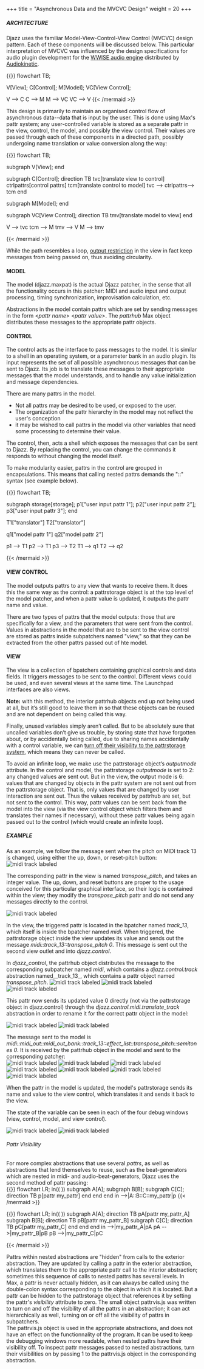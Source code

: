 +++
title = "Asynchronous Data and the MVCVC Design"
weight = 20
+++




##### ARCHITECTURE

Djazz uses the familiar Model-View-Control-View Control (MVCVC) design pattern.  Each of these components will be discussed below.  This particular interpretation of MVCVC was influenced by the design specifications for audio plugin development for the [WWISE audio engine]() distributed by [Audiokinetic]().

{{<mermaid align="left">}}
flowchart TB;

V[View];
C[Control];
M[Model];
VC[View Control];

V --> C
C --> M
M --> VC
VC --> V
{{< /mermaid >}}


This design is primarily to maintain an organised control flow of asynchronous data--data that is input by the user.  This is done using Max's pattr system; any user-controlled variable is stored as a separate pattr in the view, control, the model, and possibly the view control.  Their values are passed through each of these components in a directed path, possibly undergoing name translation or value conversion along the way:


{{<mermaid align="left">}}
flowchart TB;

subgraph V[View];
end

subgraph C[Control];
direction TB
    tvc[translate view to control]
    ctrlpattrs[control pattrs]
    tcm[translate control to model]
    tvc --> ctrlpattrs--> tcm
end

subgraph M[Model];
end

subgraph VC[View Control];
direction TB
    tmv[translate model to view]
end

V --> tvc
tcm --> M
tmv --> V
M --> tmv

{{< /mermaid >}}

While the path resembles a loop, [output restriction]() in the view in fact keep messages from being passed on, thus avoiding circularity.  



#### MODEL
The model (djazz.maxpat) is the actual Djazz patcher, in the sense that all the functionality occurs in this patcher: MIDI and audio input and output processing, timing synchronization, improvisation calculation, etc.  

Abstractions in the model contain pattrs which are set by sending messages in the form <_pattr name_> <_pattr value_>.
The _pattrhub_ Max object distributes these messages to the appropriate pattr objects.

#### CONTR0L
The control acts as the interface to pass messages to the model.  It is similar to a shell in an operating system, or a parameter bank in an audio plugin.  Its input represents the set of all possible asynchronous messages that can be sent to Djazz.  Its job is to translate these messages to their appropriate messages that the model understands, and to handle any value initialization and message dependencies.  

There are many pattrs in the model.
- Not all pattrs may be desired to be used, or exposed to the user.
- The organization of the pattr hierarchy in the model may not reflect the user's conception
- it may be wished to call pattrs in the model via other variables that need some processing to determine their value.

The control, then, acts a shell which exposes the messages that can be sent to Djazz. By replacing the control, you can change the commands it responds to without changing the model itself.

To make modularity easier, pattrs in the control are grouped in encapsulations.  This means that calling nested pattrs demands the "::" syntax (see example below).

{{<mermaid align="left">}}
flowchart TB;

subgraph storage[storage];
    p1["user input pattr 1"];
    p2["user input pattr 2"];
    p3["user input pattr 3"];
end

T1["translator"]
T2["translator"]

q1["model pattr 1"]
q2["model pattr 2"]

p1 --> T1
p2 --> T1
p3 --> T2
T1 --> q1
T2 --> q2

{{< /mermaid >}}


#### VIEW CONTROL

The model outputs pattrs to any view that wants to receive them. It does this the same way as the control: a pattrstorage object is at the top level of the model patcher, and when a pattr value is updated, it outputs the pattr name and value.

There are two types of pattrs that the model outputs: those that are specifically for a view, and the parameters that were sent from the control.
Values in abstractions in the model that are to be sent to the view control are stored as pattrs inside subpatchers named "view," so that they can be extracted from the other pattrs passed out of hte model.

#### VIEW

The view is a collection of bpatchers containing graphical controls and data fields.  It triggers messages to be sent to the control.  Different views could be used, and even several views at the same time.  The Launchpad interfaces are also views.  

**Note:** with this method, the interior pattrhub objects end up not being used at all, but it’s still good to leave them in so that these objects can be reused and are not dependent on being called this way.

Finally, unused variables simply aren’t called. But to be absolutely sure that uncalled variables don’t give us trouble, by storing state that have forgotten about, or by accidentally being called, due to sharing names accidentally with a control variable, we can [turn off their visibility to the pattrstorage system](#pattr-visibility), which means they can never be called.

To avoid an infinite loop, we make use the pattrstorage object’s _outputmode_ attribute.
In the control and model, the pattrstorage _outputmode_ is set to 2: any changed values are sent out.
But in the view, the output mode is 6: values that are changed by objects in the pattr system are not sent out from the pattrstorage object. That is, only values that are changed by user interaction are sent out. Thus the values received by pattrhub are set, but not sent to the control.  This way, pattr values can be sent back from the model into the view (via the view control object which filters them and translates their names if necessary), without these pattr values being again passed out to the control (which would create an infinite loop).



##### EXAMPLE

As an example, we follow the message sent when the pitch on MIDI track 13 is changed, using either the up, down, or reset-pitch button:  
![midi track labeled](images/pattr-example/0-view-midi-track-labeled.png)  

The corresponding pattr in the view is named _transpose_pitch_, and takes an integer value.  The up, down, and reset buttons are proper to the usage conceived for this particular graphical interface, so their logic is contained within the view; they modify the _transpose_pitch_ pattr and do not send any messages directly to the control.

![midi track labeled](images/pattr-example/1-view-midi-track-pattr-transpose-pitch.png)

In the view, the triggered pattr is located in the bpatcher named _track_13_, which itself is inside the bpatcher named _midi_.  When triggered, the pattrstorage object inside the view updates its value and sends out the message _midi::track_13::transpose_pitch 0_.  This message is sent out the second view outlet and into _djazz.control_.

In _djazz_control_, the pattrhub object distributes the message to the corresponding subpatcher named _midi_, which contains a _djazz.control.track_ abstraction named__track_13_, which contains a pattr object named _transpose_pitch_. 
![midi track labeled](images/pattr-example/2-control-labeled.png)
![midi track labeled](images/pattr-example/3-control-midi-labeled.png)
![midi track labeled](images/pattr-example/4-ctrl-midi-track-pattrs.png)

This pattr now sends its updated value 0 directly (not via the pattrstorage object in djazz.control) through the _djazz.control.midi.translate_track_ abstraction in order to rename it for the correct pattr object in the model:  

![midi track labeled](images/pattr-example/5-ctrl-midi-track-translate.png)
![midi track labeled](images/pattr-example/6-ctrl-midi-track-translate-transpose-pitch.png)

The message sent to the model is _midi::midi_out::midi_out_bank::track_13::effect_list::transpose_pitch::semitones 0_. It is received by the pattrhub object in the model and sent to the corresponding patcher:  
![midi track labeled](images/pattr-example/7-model-labeled.png)
![midi track labeled](images/pattr-example/8-model-midi-labeled.png)
![midi track labeled](images/pattr-example/9-model-midi-out-labeled.png)
![midi track labeled](images/pattr-example/10-model-midi-out-bank-labeled.png)
![midi track labeled](images/pattr-example/11-model-midi-out-track-labeled.png)
![midi track labeled](images/pattr-example/12-model-midi-out-effect-list-labeled.png)
![midi track labeled](images/pattr-example/13-model-transpose-pitch.png)

When the pattr in the model is updated, the model's pattrstorage sends its name and value to the view control, which translates it and sends it back to the view.

The state of the variable can be seen in each of the four debug windows (view, control, model, and view control).


![midi track labeled](images/pattr-example/17a-debug-view-and-control.png)
![midi track labeled](images/pattr-example/17b-debug-model-and-view-control.png)


###### Pattr Visibility

For more complex abstractions that use several _pattrs_, as well as abstractions that lend themselves to reuse, such as the beat-generators which are nested in midi- and audio-beat-generators, Djazz uses the second method of pattr passing:  
{{<mermaid align="left">}}
flowchart LR;
in(( ))
subgraph A[A];
    subgraph B[B];
        subgraph C[C];
        direction TB
            p[pattr my_pattr]
        end
    end
end
in -->|A::B::C::my_pattr|p
{{< /mermaid >}}

{{<mermaid align="left">}}
flowchart LR;
in(( ))
subgraph A[A];
direction TB
    pA[pattr my_pattr_A]
subgraph B[B];
direction TB
    pB[pattr my_pattr_B]
subgraph C[C];
direction TB
    pC[pattr my_pattr_C]
end
end
end
in -->|my_pattr_A|pA
pA -->|my_pattr_B|pB
pB -->|my_pattr_C|pC

{{< /mermaid >}}


Pattrs within nested abstractions are "hidden" from calls to the exterior abstraction. They are updated by calling a pattr in the exterior abstraction, which translates them to the appropriate pattr call to the interior abstraction; sometimes this sequence of calls to nested pattrs has several levels.
In Max, a pattr is never actually hidden, as it can always be called using the double-colon syntax corresponding to the object in which it is located.  But a pattr can be hidden to the pattrstorage object that references it by setting the pattr's _visibility_ attribute to zero.  The small object pattrvis.js was written to turn on and off the visibility of all the pattrs in an abstraction; it can act hierarchically as well, turning on or off all the visibility of pattrs in subpatchers.  
The pattrvis.js object is used in the appropriate abstractions, and does not have an effect on the functionnality of the program.  It can be used to keep the debugging windows more readable, when nested pattrs have their visibility off. To inspect pattr messages passed to nested abstractions, turn their visibilities on by passing 1 to the pattrvis.js object in the corresponding abstraction.  